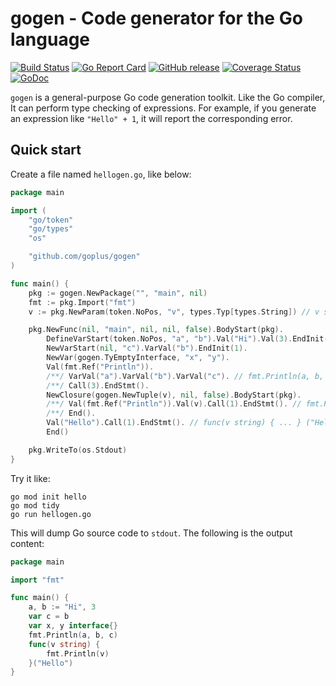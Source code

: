 gogen - Code generator for the Go language
========

[![Build Status](https://github.com/goplus/gogen/actions/workflows/go.yml/badge.svg)](https://github.com/goplus/gogen/actions/workflows/go.yml)
[![Go Report Card](https://goreportcard.com/badge/github.com/goplus/gogen)](https://goreportcard.com/report/github.com/goplus/gogen)
[![GitHub release](https://img.shields.io/github/v/tag/goplus/gogen.svg?label=release)](https://github.com/goplus/gogen/releases)
[![Coverage Status](https://codecov.io/gh/goplus/gogen/branch/main/graph/badge.svg)](https://codecov.io/gh/goplus/gogen)
[![GoDoc](https://pkg.go.dev/badge/github.com/goplus/gogen.svg)](https://pkg.go.dev/github.com/goplus/gogen)

`gogen` is a general-purpose Go code generation toolkit. Like the Go compiler, It can perform type checking of expressions. For example, if you generate an expression like `"Hello" + 1`, it will report the corresponding error.

## Quick start

Create a file named `hellogen.go`, like below:

```go
package main

import (
	"go/token"
	"go/types"
	"os"

	"github.com/goplus/gogen"
)

func main() {
	pkg := gogen.NewPackage("", "main", nil)
	fmt := pkg.Import("fmt")
	v := pkg.NewParam(token.NoPos, "v", types.Typ[types.String]) // v string

	pkg.NewFunc(nil, "main", nil, nil, false).BodyStart(pkg).
		DefineVarStart(token.NoPos, "a", "b").Val("Hi").Val(3).EndInit(2). // a, b := "Hi", 3
		NewVarStart(nil, "c").VarVal("b").EndInit(1).                      // var c = b
		NewVar(gogen.TyEmptyInterface, "x", "y").                          // var x, y interface{}
		Val(fmt.Ref("Println")).
		/**/ VarVal("a").VarVal("b").VarVal("c"). // fmt.Println(a, b, c)
		/**/ Call(3).EndStmt().
		NewClosure(gogen.NewTuple(v), nil, false).BodyStart(pkg).
		/**/ Val(fmt.Ref("Println")).Val(v).Call(1).EndStmt(). // fmt.Println(v)
		/**/ End().
		Val("Hello").Call(1).EndStmt(). // func(v string) { ... } ("Hello")
		End()

	pkg.WriteTo(os.Stdout)
}
```

Try it like:

```shell
go mod init hello
go mod tidy
go run hellogen.go
```

This will dump Go source code to `stdout`. The following is the output content:

```go
package main

import "fmt"

func main() {
	a, b := "Hi", 3
	var c = b
	var x, y interface{}
	fmt.Println(a, b, c)
	func(v string) {
		fmt.Println(v)
	}("Hello")
}
```
